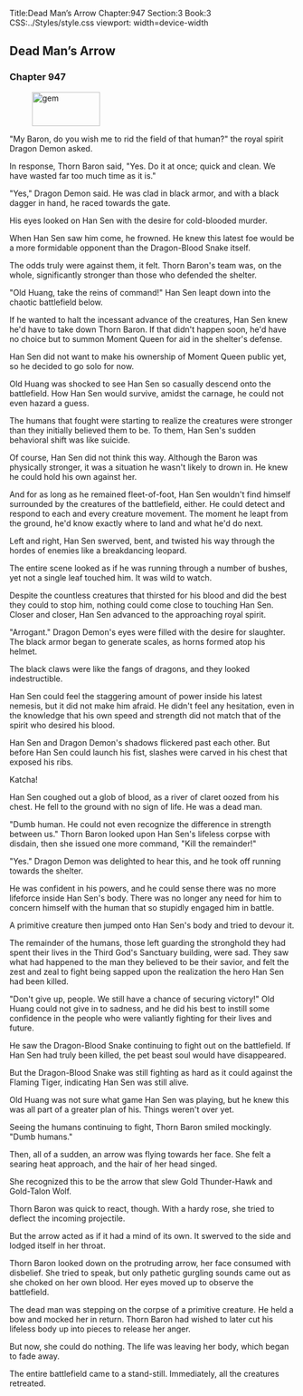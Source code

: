 Title:Dead Man’s Arrow 
Chapter:947 
Section:3 
Book:3 
CSS:../Styles/style.css 
viewport: width=device-width
  
## Dead Man’s Arrow
### Chapter 947
  
<figure>
	<img src="../Images/gem.gif" alt="gem" id="gem" width="120" height="60" />
</figure>
  

  
"My Baron, do you wish me to rid the field of that human?" the royal spirit Dragon Demon asked.

In response, Thorn Baron said, "Yes. Do it at once; quick and clean. We have wasted far too much time as it is."

"Yes," Dragon Demon said. He was clad in black armor, and with a black dagger in hand, he raced towards the gate.

His eyes looked on Han Sen with the desire for cold-blooded murder.

When Han Sen saw him come, he frowned. He knew this latest foe would be a more formidable opponent than the Dragon-Blood Snake itself.

The odds truly were against them, it felt. Thorn Baron's team was, on the whole, significantly stronger than those who defended the shelter.

"Old Huang, take the reins of command!" Han Sen leapt down into the chaotic battlefield below.

If he wanted to halt the incessant advance of the creatures, Han Sen knew he'd have to take down Thorn Baron. If that didn't happen soon, he'd have no choice but to summon Moment Queen for aid in the shelter's defense.

Han Sen did not want to make his ownership of Moment Queen public yet, so he decided to go solo for now.

Old Huang was shocked to see Han Sen so casually descend onto the battlefield. How Han Sen would survive, amidst the carnage, he could not even hazard a guess.

The humans that fought were starting to realize the creatures were stronger than they initially believed them to be. To them, Han Sen's sudden behavioral shift was like suicide.

Of course, Han Sen did not think this way. Although the Baron was physically stronger, it was a situation he wasn't likely to drown in. He knew he could hold his own against her.

And for as long as he remained fleet-of-foot, Han Sen wouldn't find himself surrounded by the creatures of the battlefield, either. He could detect and respond to each and every creature movement. The moment he leapt from the ground, he'd know exactly where to land and what he'd do next.

Left and right, Han Sen swerved, bent, and twisted his way through the hordes of enemies like a breakdancing leopard.

The entire scene looked as if he was running through a number of bushes, yet not a single leaf touched him. It was wild to watch.

Despite the countless creatures that thirsted for his blood and did the best they could to stop him, nothing could come close to touching Han Sen. Closer and closer, Han Sen advanced to the approaching royal spirit.

"Arrogant." Dragon Demon's eyes were filled with the desire for slaughter. The black armor began to generate scales, as horns formed atop his helmet.

The black claws were like the fangs of dragons, and they looked indestructible.

Han Sen could feel the staggering amount of power inside his latest nemesis, but it did not make him afraid. He didn't feel any hesitation, even in the knowledge that his own speed and strength did not match that of the spirit who desired his blood.

Han Sen and Dragon Demon's shadows flickered past each other. But before Han Sen could launch his fist, slashes were carved in his chest that exposed his ribs.

Katcha!

Han Sen coughed out a glob of blood, as a river of claret oozed from his chest. He fell to the ground with no sign of life. He was a dead man.

"Dumb human. He could not even recognize the difference in strength between us." Thorn Baron looked upon Han Sen's lifeless corpse with disdain, then she issued one more command, "Kill the remainder!"

"Yes." Dragon Demon was delighted to hear this, and he took off running towards the shelter.

He was confident in his powers, and he could sense there was no more lifeforce inside Han Sen's body. There was no longer any need for him to concern himself with the human that so stupidly engaged him in battle.

A primitive creature then jumped onto Han Sen's body and tried to devour it.

The remainder of the humans, those left guarding the stronghold they had spent their lives in the Third God's Sanctuary building, were sad. They saw what had happened to the man they believed to be their savior, and felt the zest and zeal to fight being sapped upon the realization the hero Han Sen had been killed.

"Don't give up, people. We still have a chance of securing victory!" Old Huang could not give in to sadness, and he did his best to instill some confidence in the people who were valiantly fighting for their lives and future.

He saw the Dragon-Blood Snake continuing to fight out on the battlefield. If Han Sen had truly been killed, the pet beast soul would have disappeared.

But the Dragon-Blood Snake was still fighting as hard as it could against the Flaming Tiger, indicating Han Sen was still alive.

Old Huang was not sure what game Han Sen was playing, but he knew this was all part of a greater plan of his. Things weren't over yet.

Seeing the humans continuing to fight, Thorn Baron smiled mockingly. "Dumb humans."

Then, all of a sudden, an arrow was flying towards her face. She felt a searing heat approach, and the hair of her head singed.

She recognized this to be the arrow that slew Gold Thunder-Hawk and Gold-Talon Wolf.

Thorn Baron was quick to react, though. With a hardy rose, she tried to deflect the incoming projectile.

But the arrow acted as if it had a mind of its own. It swerved to the side and lodged itself in her throat.

Thorn Baron looked down on the protruding arrow, her face consumed with disbelief. She tried to speak, but only pathetic gurgling sounds came out as she choked on her own blood. Her eyes moved up to observe the battlefield.

The dead man was stepping on the corpse of a primitive creature. He held a bow and mocked her in return. Thorn Baron had wished to later cut his lifeless body up into pieces to release her anger.

But now, she could do nothing. The life was leaving her body, which began to fade away.

The entire battlefield came to a stand-still. Immediately, all the creatures retreated.